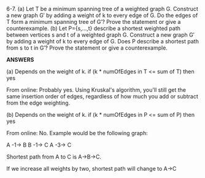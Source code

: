 ﻿6-7. 
(a) Let T be a minimum spanning tree of a weighted graph G. Construct a new graph G′ by adding a weight of k to every edge of G. Do the edges of T form a minimum spanning tree of G′? Prove the statement or give a counterexample. 
(b) Let P={s,…,t} describe a shortest weighted path between vertices s and t of a weighted graph G. Construct a new graph G′ by adding a weight of k to every edge of G. Does P describe a shortest path from s to t in G′? Prove the statement or give a counterexample.


**ANSWERS**

(a) Depends on the weight of k. if (k * numOfEdges in T <= sum of T) then yes

From online: Probably yes. Using Kruskal's algorithm, you'll still get the same insertion order of edges, regardless of how much you add or subtract from the edge weighting.



(b) Depends on the weight of k. if (k * numOfEdges in P <= sum of P) then yes
	
From online: No. Example would be the following graph:

A -1-> B B -1-> C A -3-> C

Shortest path from A to C is A->B->C.

If we increase all weights by two, shortest path will change to A->C
